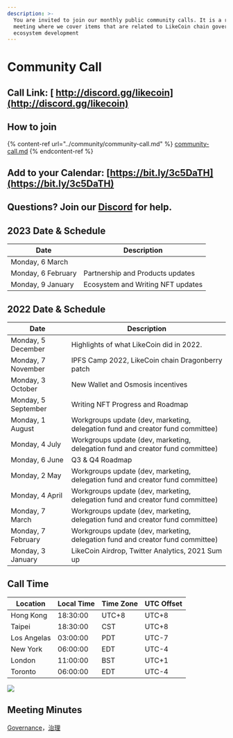 ```yaml
---
description: >-
  You are invited to join our monthly public community calls. It is a recurrent
  meeting where we cover items that are related to LikeCoin chain governance and
  ecosystem development
---
```


# Community Call

## Call Link: [ http://discord.gg/likecoin](http://discord.gg/likecoin)

## How to join

{% content-ref url="../community/community-call.md" %}
[community-call.md](../community/community-call.md)
{% endcontent-ref %}

## Add to your Calendar: [https://bit.ly/3c5DaTH](https://bit.ly/3c5DaTH)

## Questions? Join our [Discord](http://discord.gg/likecoin) for help.

## **2023 Date & Schedule**

| Date               | Description                       |
| ------------------ | --------------------------------- |
| Monday, 6 March    |                                   |
| Monday, 6 February | Partnership and Products updates  |
| Monday, 9 January  | Ecosystem and Writing NFT updates |

## **2022 Date & Schedule**

| Date                | Description                                                                    |
| ------------------- | ------------------------------------------------------------------------------ |
| Monday, 5 December  | Highlights of what LikeCoin did in 2022.                                       |
| Monday, 7 November  | IPFS Camp 2022, LikeCoin chain Dragonberry patch                               |
| Monday, 3 October   | New Wallet and Osmosis incentives                                              |
| Monday, 5 September | Writing NFT Progress and Roadmap                                               |
| Monday, 1 August    | Workgroups update (dev, marketing, delegation fund and creator fund committee) |
| Monday, 4 July      | Workgroups update (dev, marketing, delegation fund and creator fund committee) |
| Monday, 6 June      | Q3 & Q4 Roadmap                                                                |
| Monday, 2 May       | Workgroups update (dev, marketing, delegation fund and creator fund committee) |
| Monday, 4 April     | Workgroups update (dev, marketing, delegation fund and creator fund committee) |
| Monday, 7 March     | Workgroups update (dev, marketing, delegation fund and creator fund committee) |
| Monday, 7 February  | Workgroups update (dev, marketing, delegation fund and creator fund committee) |
| Monday, 3 January   | LikeCoin Airdrop, Twitter Analytics, 2021 Sum up                               |

## **Call Time**

| Location    | Local Time | Time Zone | UTC Offset |
| ----------- | ---------- | --------- | ---------- |
| Hong Kong   | 18:30:00   | UTC+8     | UTC+8      |
| Taipei      | 18:30:00   | CST       | UTC+8      |
| Los Angelas | 03:00:00   | PDT       | UTC-7      |
| New York    | 06:00:00   | EDT       | UTC-4      |
| London      | 11:00:00   | BST       | UTC+1      |
| Toronto     | 06:00:00   | EDT       | UTC-4      |

![](../../.gitbook/assets/LikeCoin\_AD70\_Validators-01.png)

## Meeting Minutes

[Governance](https://blog.like.co/category/governance/)，[治理](https://blog.like.co/zh/category/%E6%B2%BB%E7%90%86/)
